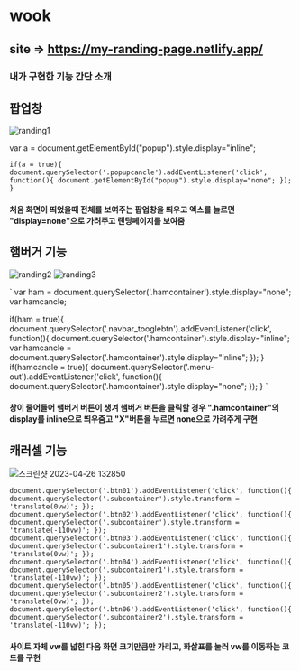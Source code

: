 # wook

## site => https://my-randing-page.netlify.app/

### 내가 구현한 기능 간단 소개

## 팝업창
![randing1](https://user-images.githubusercontent.com/117978017/234471243-e21a0bd9-6e65-474c-a103-76c78535c35f.png)

var a = document.getElementById("popup").style.display="inline";

`
if(a = true){
  document.querySelector('.popupcancle').addEventListener('click', function(){
    document.getElementById("popup").style.display="none";
  });
}
`

#### 처음 화면이 띄었을때 전체를 보여주는 팝업창을 띄우고 엑스를 눌르면 "display=none"으로 가려주고 랜딩페이지를 보여줌

## 햄버거 기능


![randing2](https://user-images.githubusercontent.com/117978017/234471543-ee723f17-eae9-4003-b728-061995df7d95.png)
![randing3](https://user-images.githubusercontent.com/117978017/234471564-503e60a9-8c29-405d-b742-aec9256aa2f5.png)

`
var ham = document.querySelector('.hamcontainer').style.display="none";
var hamcancle;

if(ham = true){
  document.querySelector('.navbar_tooglebtn').addEventListener('click', function(){
    document.querySelector('.hamcontainer').style.display="inline";
    var hamcancle = document.querySelector('.hamcontainer').style.display="inline";
  });
}
if(hamcancle = true){
  document.querySelector('.menu-out').addEventListener('click', function(){
    document.querySelector('.hamcontainer').style.display="none";
  });
}
`

#### 창이 줄어들어 햄버거 버튼이 생겨 햄버거 버튼을 클릭할 경우 ".hamcontainer"의 display를 inline으로 띄우줌고 "X"버튼을 누르면 none으로 가려주게 구현

## 캐러셀 기능

![스크린샷 2023-04-26 132850](https://user-images.githubusercontent.com/117978017/234482845-8fdebcb3-4cd6-4d17-a7a1-2af8723740ff.png)

`
document.querySelector('.btn01').addEventListener('click', function(){
  document.querySelector('.subcontainer').style.transform = 'translate(0vw)';
});
document.querySelector('.btn02').addEventListener('click', function(){
  document.querySelector('.subcontainer').style.transform = 'translate(-110vw)';
});
document.querySelector('.btn03').addEventListener('click', function(){
  document.querySelector('.subcontainer1').style.transform = 'translate(0vw)';
});
document.querySelector('.btn04').addEventListener('click', function(){
  document.querySelector('.subcontainer1').style.transform = 'translate(-110vw)';
});
document.querySelector('.btn05').addEventListener('click', function(){
  document.querySelector('.subcontainer2').style.transform = 'translate(0vw)';
});
document.querySelector('.btn06').addEventListener('click', function(){
  document.querySelector('.subcontainer2').style.transform = 'translate(-110vw)';
});
`

#### 사이트 자체 vw를 넓힌 다음 화면 크기만큼만 가리고, 화살표를 눌러 vw를 이동하는 코드를 구현
